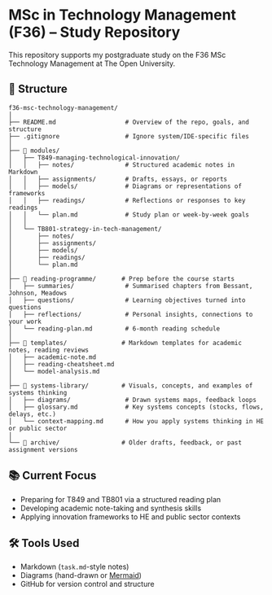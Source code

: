 
# MSc in Technology Management (F36) – Study Repository

This repository supports my postgraduate study on the F36 MSc Technology Management at The Open University.

## 🧭 Structure

```plain
f36-msc-technology-management/
│
├── README.md                   # Overview of the repo, goals, and structure
├── .gitignore                  # Ignore system/IDE-specific files
│
├── 📁 modules/
│   ├── T849-managing-technological-innovation/
│   │   ├── notes/              # Structured academic notes in Markdown
│   │   ├── assignments/        # Drafts, essays, or reports
│   │   ├── models/             # Diagrams or representations of frameworks
│   │   ├── readings/           # Reflections or responses to key readings
│   │   └── plan.md             # Study plan or week-by-week goals
│   │
│   └── TB801-strategy-in-tech-management/
│       ├── notes/
│       ├── assignments/
│       ├── models/
│       ├── readings/
│       └── plan.md
│
├── 📁 reading-programme/       # Prep before the course starts
│   ├── summaries/              # Summarised chapters from Bessant, Johnson, Meadows
│   ├── questions/              # Learning objectives turned into questions
│   ├── reflections/            # Personal insights, connections to your work
│   └── reading-plan.md         # 6-month reading schedule
│
├── 📁 templates/               # Markdown templates for academic notes, reading reviews
│   ├── academic-note.md
│   ├── reading-cheatsheet.md
│   └── model-analysis.md
│
├── 📁 systems-library/         # Visuals, concepts, and examples of systems thinking
│   ├── diagrams/               # Drawn systems maps, feedback loops
│   ├── glossary.md             # Key systems concepts (stocks, flows, delays, etc.)
│   └── context-mapping.md      # How you apply systems thinking in HE or public sector
│
└── 📁 archive/                 # Older drafts, feedback, or past assignment versions
```

## 📚 Current Focus

- Preparing for T849 and TB801 via a structured reading plan
- Developing academic note-taking and synthesis skills
- Applying innovation frameworks to HE and public sector contexts

## 🛠️ Tools Used

- Markdown (`task.md`-style notes)
- Diagrams (hand-drawn or [Mermaid](https://mermaid.js.org/))
- GitHub for version control and structure
